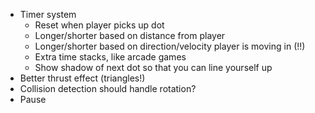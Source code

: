 * Timer system
  * Reset when player picks up dot
  * Longer/shorter based on distance from player
  * Longer/shorter based on direction/velocity player is moving in (!!)
  * Extra time stacks, like arcade games
  * Show shadow of next dot so that you can line yourself up
* Better thrust effect (triangles!)
* Collision detection should handle rotation?
* Pause
